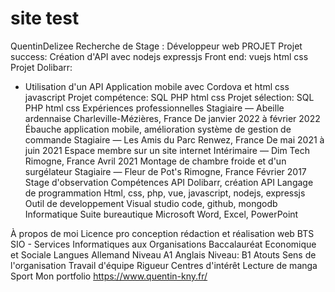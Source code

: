 # site test

QuentinDelizee
Recherche de Stage : Développeur web
PROJET
Projet success:
Création d'API avec nodejs expressjs
Front end: vuejs html css
Projet Dolibarr:
- Utilisation d'un API
Application mobile avec Cordova et html css javascript
Projet compétence:
SQL PHP html css
Projet sélection:
SQL PHP html css
Expériences professionnelles
Stagiaire ― Abeille ardennaise Charleville-Mézières, France
De janvier 2022 à février 2022
Ébauche application mobile, amélioration système de gestion de commande
Stagiaire ― Les Amis du Parc Renwez, France
De mai 2021 à juin 2021
Espace membre sur un site internet
Intérimaire ― Dim Tech Rimogne, France
Avril 2021
Montage de chambre froide et d'un surgélateur
Stagiaire ― Fleur de Pot's Rimogne, France
Février 2017
Stage d'observation
Compétences
API
Dolibarr, création API
Langage de programmation
Html, css, php, vue, javascript, nodejs, expressjs
Outil de developpement
Visual studio code, github, mongodb
Informatique
Suite bureautique Microsoft
Word, Excel, PowerPoint

À propos de moi
Licence pro conception rédaction et
réalisation web
BTS SIO - Services Informatiques
aux Organisations
Baccalauréat Economique et Sociale
Langues
Allemand
Niveau A1
Anglais
Niveau: B1
Atouts
Sens de l'organisation
Travail d'équipe
Rigueur
Centres d'intérêt
Lecture de manga
Sport
Mon portfolio
https://www.quentin-kny.fr/